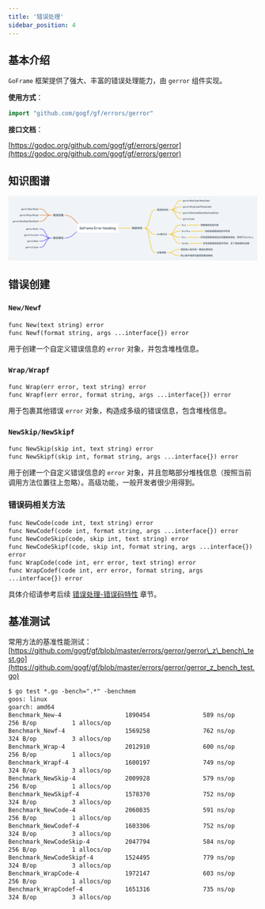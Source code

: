 ```yaml
---
title: '错误处理'
sidebar_position: 4
---
```


## 基本介绍

`GoFrame` 框架提供了强大、丰富的错误处理能力，由 `gerror` 组件实现。

**使用方式**：

```  go
import "github.com/gogf/gf/errors/gerror"

```

**接口文档**：

[https://godoc.org/github.com/gogf/gf/errors/gerror](https://godoc.org/github.com/gogf/gf/errors/gerror)

## 知识图谱

![](/markdown/52d7b0e1af9efb1991a7c076f44c325c.png)

## 错误创建

### `New/Newf`

```
func New(text string) error
func Newf(format string, args ...interface{}) error
```

用于创建一个自定义错误信息的 `error` 对象，并包含堆栈信息。

### `Wrap/Wrapf`

```
func Wrap(err error, text string) error
func Wrapf(err error, format string, args ...interface{}) error
```

用于包裹其他错误 `error` 对象，构造成多级的错误信息，包含堆栈信息。

### `NewSkip/NewSkipf`

```
func NewSkip(skip int, text string) error
func NewSkipf(skip int, format string, args ...interface{}) error
```

用于创建一个自定义错误信息的 `error` 对象，并且忽略部分堆栈信息（按照当前调用方法位置往上忽略）。高级功能，一般开发者很少用得到。

### 错误码相关方法

```
func NewCode(code int, text string) error
func NewCodef(code int, format string, args ...interface{}) error
func NewCodeSkip(code, skip int, text string) error
func NewCodeSkipf(code, skip int, format string, args ...interface{}) error
func WrapCode(code int, err error, text string) error
func WrapCodef(code int, err error, format string, args ...interface{}) error
```

具体介绍请参考后续 [错误处理-错误码特性](output/goframe-v1.16-md/核心组件-重点/错误处理/错误处理-错误码特性) 章节。

## 基准测试

常用方法的基准性能测试： [https://github.com/gogf/gf/blob/master/errors/gerror/gerror\_z\_bench\_test.go](https://github.com/gogf/gf/blob/master/errors/gerror/gerror_z_bench_test.go)

```
$ go test *.go -bench=".*" -benchmem
goos: linux
goarch: amd64
Benchmark_New-4                  1890454               589 ns/op             256 B/op          1 allocs/op
Benchmark_Newf-4                 1569258               762 ns/op             324 B/op          3 allocs/op
Benchmark_Wrap-4                 2012910               600 ns/op             256 B/op          1 allocs/op
Benchmark_Wrapf-4                1600197               749 ns/op             324 B/op          3 allocs/op
Benchmark_NewSkip-4              2009928               579 ns/op             256 B/op          1 allocs/op
Benchmark_NewSkipf-4             1578370               752 ns/op             324 B/op          3 allocs/op
Benchmark_NewCode-4              2060835               591 ns/op             256 B/op          1 allocs/op
Benchmark_NewCodef-4             1603306               752 ns/op             324 B/op          3 allocs/op
Benchmark_NewCodeSkip-4          2047794               584 ns/op             256 B/op          1 allocs/op
Benchmark_NewCodeSkipf-4         1524495               779 ns/op             324 B/op          3 allocs/op
Benchmark_WrapCode-4             1972147               603 ns/op             256 B/op          1 allocs/op
Benchmark_WrapCodef-4            1651316               735 ns/op             324 B/op          3 allocs/op
```